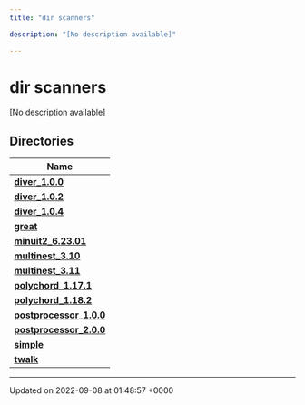 ```yaml
---
title: "dir scanners"

description: "[No description available]"

---
```


# dir scanners

[No description available]

## Directories

| Name           |
| -------------- |
| **[diver_1.0.0](/documentation/code/files/dir_9bd3aed32ec8bd367861725b20010384/#dir-scanners-diver-1-0-0)**  |
| **[diver_1.0.2](/documentation/code/files/dir_fe5cdeed6f25b5e8a069027a5edb5ecb/#dir-scanners-diver-1-0-2)**  |
| **[diver_1.0.4](/documentation/code/files/dir_cd56b820a3fd9ed55409611c7168824f/#dir-scanners-diver-1-0-4)**  |
| **[great](/documentation/code/files/dir_c2376b1b28bb353769fcfd26f3d1eeb1/#dir-scanners-great)**  |
| **[minuit2_6.23.01](/documentation/code/files/dir_7fcfb5b82aa150d39c838e6a12859a9d/#dir-scanners-minuit2-6-23-01)**  |
| **[multinest_3.10](/documentation/code/files/dir_5586646e495602c2f03a5336e5e192fd/#dir-scanners-multinest-3-10)**  |
| **[multinest_3.11](/documentation/code/files/dir_306d653ce190cf44278777a89d3651fa/#dir-scanners-multinest-3-11)**  |
| **[polychord_1.17.1](/documentation/code/files/dir_6b1e346d6123626e373511de3785bcc9/#dir-scanners-polychord-1-17-1)**  |
| **[polychord_1.18.2](/documentation/code/files/dir_3de1cbd221e731b2497e5ee3aeeea5ef/#dir-scanners-polychord-1-18-2)**  |
| **[postprocessor_1.0.0](/documentation/code/files/dir_7b69e7ad4fec2b09bd32d36e3f57d933/#dir-scanners-postprocessor-1-0-0)**  |
| **[postprocessor_2.0.0](/documentation/code/files/dir_956502f093d814aec56dee1681ec96bb/#dir-scanners-postprocessor-2-0-0)**  |
| **[simple](/documentation/code/files/dir_2fc5b0cddd582275265e6d78b79ba9e2/#dir-scanners-simple)**  |
| **[twalk](/documentation/code/files/dir_97255124848cb6f74544e390937dcdd5/#dir-scanners-twalk)**  |






-------------------------------

Updated on 2022-09-08 at 01:48:57 +0000
